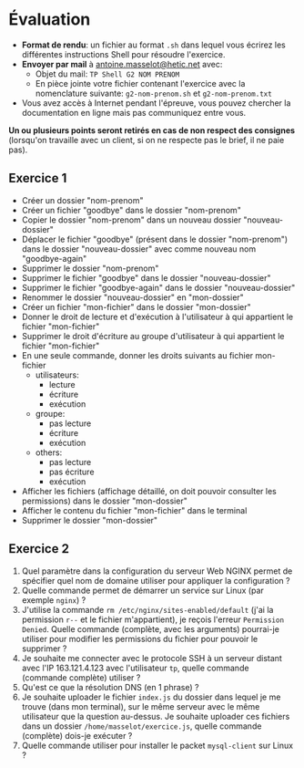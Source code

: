 # Évaluation

- **Format de rendu**: un fichier au format `.sh` dans lequel vous écrirez les différentes instructions Shell pour résoudre l'exercice.
- **Envoyer par mail** à antoine.masselot@hetic.net avec:
  - Objet du mail: `TP Shell G2 NOM PRENOM`
  - En pièce jointe votre fichier contenant l'exercice avec la nomenclature suivante: `g2-nom-prenom.sh` et `g2-nom-prenom.txt`
- Vous avez accès à Internet pendant l'épreuve, vous pouvez chercher la documentation en ligne mais pas communiquez entre vous.

**Un ou plusieurs points seront retirés en cas de non respect des consignes** (lorsqu'on travaille avec un client, si on ne respecte pas le brief, il ne paie pas).

## Exercice 1

- Créer un dossier "nom-prenom"
- Créer un fichier "goodbye" dans le dossier "nom-prenom"
- Copier le dossier "nom-prenom" dans un nouveau dossier "nouveau-dossier"
- Déplacer le fichier "goodbye" (présent dans le dossier "nom-prenom") dans le dossier "nouveau-dossier" avec comme nouveau nom "goodbye-again"
- Supprimer le dossier "nom-prenom"
- Supprimer le fichier "goodbye" dans le dossier "nouveau-dossier"
- Supprimer le fichier "goodbye-again" dans le dossier "nouveau-dossier"
- Renommer le dossier "nouveau-dossier" en "mon-dossier"
- Créer un fichier "mon-fichier" dans le dossier "mon-dossier"
- Donner le droit de lecture et d'exécution à l'utilisateur à qui appartient le fichier "mon-fichier"
- Supprimer le droit d'écriture au groupe d'utilisateur à qui appartient le fichier "mon-fichier"
- En une seule commande, donner les droits suivants au fichier mon-fichier
  - utilisateurs:
    - lecture
    - écriture
    - exécution
  - groupe:
    - pas lecture
    - écriture
    - exécution
  - others:
    - pas lecture
    - pas écriture
    - exécution
- Afficher les fichiers (affichage détaillé, on doit pouvoir consulter les permissions) dans le dossier "mon-dossier"
- Afficher le contenu du fichier "mon-fichier" dans le terminal
- Supprimer le dossier "mon-dossier"

## Exercice 2

1. Quel paramètre dans la configuration du serveur Web NGINX permet de spécifier quel nom de domaine utiliser pour appliquer la configuration ?
2. Quelle commande permet de démarrer un service sur Linux (par exemple `nginx`) ?
3. J'utilise la commande `rm /etc/nginx/sites-enabled/default` (j'ai la permission `r--` et le fichier m'appartient), je reçois l'erreur `Permission Denied`. Quelle commande (complète, avec les arguments) pourrai-je utiliser pour modifier les permissions du fichier pour pouvoir le supprimer ?
4. Je souhaite me connecter avec le protocole SSH à un serveur distant avec l'IP 163.121.4.123 avec l'utilisateur `tp`, quelle commande (commande complète) utiliser ?
5. Qu'est ce que la résolution DNS (en 1 phrase) ?
6. Je souhaite uploader le fichier `index.js` du dossier dans lequel je me trouve (dans mon terminal), sur le même serveur avec le même utilisateur que la question au-dessus. Je souhaite uploader ces fichiers dans un dossier `/home/masselot/exercice.js`, quelle commande (complète) dois-je exécuter ?
7. Quelle commande utiliser pour installer le packet `mysql-client` sur Linux ?
